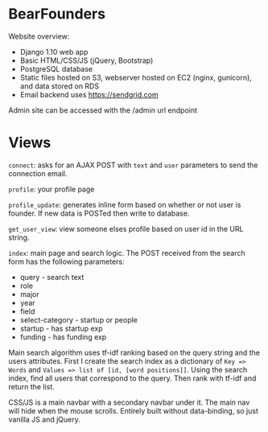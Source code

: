 # BearFounders

Website overview:

 * Django 1.10 web app
 * Basic HTML/CSS/JS (jQuery, Bootstrap)
 * PostgreSQL database
 * Static files hosted on S3, webserver hosted on EC2 (nginx, gunicorn), and data stored on RDS
 * Email backend uses https://sendgrid.com


Admin site can be accessed with the /admin url endpoint

# Views

`connect`: asks for an AJAX POST with `text` and `user` parameters to send the connection email.

`profile`: your profile page

`profile_update`: generates inline form based on whether or not user is founder. If new data is POSTed then write to database.

`get_user_view`: view someone elses profile based on user id in the URL string.

`index`: main page and search logic. The POST received from the search form has the following parameters:

* query - search text
* role
* major
* year
* field
* select-category - startup or people
* startup - has startup exp
* funding - has funding exp

Main search algorithm uses tf-idf ranking based on the query string and the users attributes. First I create the search index as a dictionary of `Key => Words` and `Values => list of [id, [word positions]]`. Using the search index, find all users that correspond to the query. Then rank with tf-idf and return the list.

CSS/JS is a main navbar with a secondary navbar under it. The main nav will hide when the mouse scrolls. Entirely built without data-binding, so just vanilla JS and jQuery.
